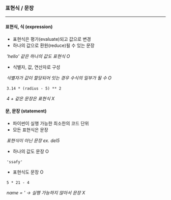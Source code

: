 ### 표현식 / 문장

------

#### 표현식, 식 (expression)

- 표현식은 평가(evaluate)되고 값으로 변경
- 하나의 값으로 환원(reduce)될 수 있는 문장 

​		*'hello' 같은 하나의 값도 표현식 O*

- 식별자, 값, 연산자로 구성

​		*식별자가 값이 할당되어 잇는 경우 수식의 일부가 될 수 O*

​		`3.14 * (radius - 5) ** 2`

​		*4 + 같은 문장은 표현식 X*



#### 문, 문장 (statement)

- 파이썬이 실행 가능한 최소한의 코드 단위
- 모든 표현식은 문장

​		*표현식이 아닌 문장 ex. del5*

- 하나의 값도 문장 O

​		`'ssafy'`

- 표현식도 문장 O

​		`5 * 21 - 4`

​	*name = ' -> 실행 가능하지 않아서 문장 X*



